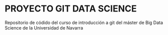 # PROYECTO GIT DATA SCIENCE

Repositorio de códido del curso de introducción a git del máster de Big Data Science de la Universidad de Navarra
